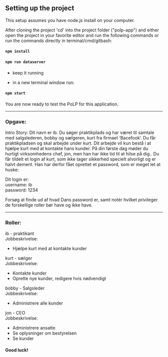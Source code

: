 ## Setting up the project

This setup assumes you have node.js install on your computer.

After cloning the project 'cd' into the project folder ("polp-app") and either open the project in your favorite editor and run the following commands or run the commands directly in terminal/cmd/gitbash:

#### `npm install`

#### `npm run dataserver`
- keep it running

- in a new terminal window run:
#### `npm start`

You are now ready to test the PoLP for this application.

---

### Opgave:

Intro Story:
Dit navn er ib. Du søger praktikplads og har været til samtale med salgslederen, bobby og sælgeren, kurt fra firmaet ‘Bacefook’. Du får praktikpladsen og skal arbejde under kurt. Dit arbejde vil kun bestå i at hjælpe kurt med at kontakte hans kunder. På din første dag møder du hurtigt virksomhedens chef, jon, men han har ikke tid til at hilse på dig.. Du får tildelt et login af kurt, som ikke tager sikkerhed specielt alvorligt og er halvt dement. Han har derfor fået oprettet et password, som er meget let at huske:

Dit login er:  
username: ib  
password: 1234


Forsøg at finde ud af hvad Dans password er, samt notér hvilket privileger de forskellige roller bør have og ikke have.

---

### Roller:

ib - praktikant  
Jobbeskrivelse: 
- Hjælpe kurt med at kontakte kunder

kurt - sælger  
Jobbeskrivelse: 
- Kontakte kunder
- Oprette nye kunder, redigere hvis nødvendigt

bobby - Salgsleder  
Jobbeskrivelse: 
- Administrere alle kunder

jon - CEO  
Jobbeskrivelse: 
- Administrere ansatte
- Se oplysninger om bestyrelsen
- Se kunder


#### Good luck!
